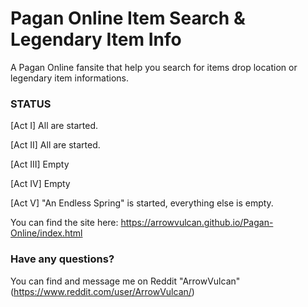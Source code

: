# Pagan Online Item Search & Legendary Item Info

A Pagan Online fansite that help you search for items drop location or legendary item informations.

### STATUS

[Act I] All are started.

[Act II] All are started.

[Act III] Empty

[Act IV] Empty

[Act V] "An Endless Spring" is started, everything else is empty.

You can find the site here: https://arrowvulcan.github.io/Pagan-Online/index.html

### Have any questions?
You can find and message me on Reddit "ArrowVulcan" (https://www.reddit.com/user/ArrowVulcan/)
